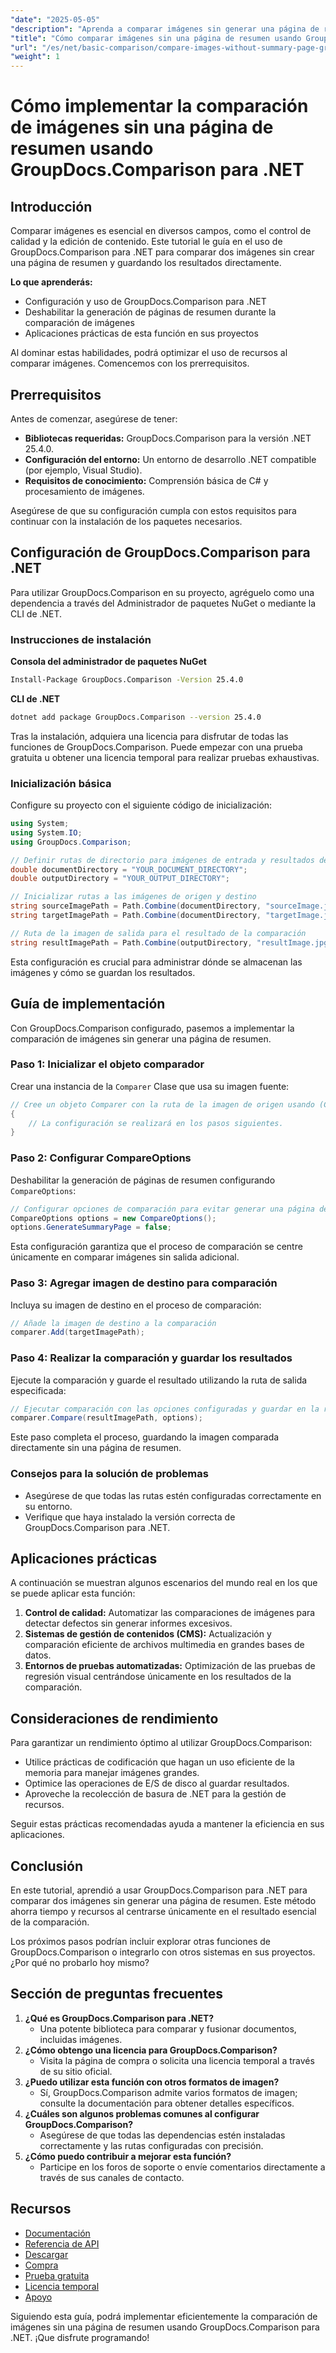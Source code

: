 ```yaml
---
"date": "2025-05-05"
"description": "Aprenda a comparar imágenes sin generar una página de resumen con GroupDocs.Comparison para .NET. Optimice su flujo de trabajo."
"title": "Cómo comparar imágenes sin una página de resumen usando GroupDocs.Comparison para .NET"
"url": "/es/net/basic-comparison/compare-images-without-summary-page-groupdocs-net/"
"weight": 1
---
```


# Cómo implementar la comparación de imágenes sin una página de resumen usando GroupDocs.Comparison para .NET

## Introducción

Comparar imágenes es esencial en diversos campos, como el control de calidad y la edición de contenido. Este tutorial le guía en el uso de GroupDocs.Comparison para .NET para comparar dos imágenes sin crear una página de resumen y guardando los resultados directamente.

**Lo que aprenderás:**
- Configuración y uso de GroupDocs.Comparison para .NET
- Deshabilitar la generación de páginas de resumen durante la comparación de imágenes
- Aplicaciones prácticas de esta función en sus proyectos

Al dominar estas habilidades, podrá optimizar el uso de recursos al comparar imágenes. Comencemos con los prerrequisitos.

## Prerrequisitos

Antes de comenzar, asegúrese de tener:
- **Bibliotecas requeridas:** GroupDocs.Comparison para la versión .NET 25.4.0.
- **Configuración del entorno:** Un entorno de desarrollo .NET compatible (por ejemplo, Visual Studio).
- **Requisitos de conocimiento:** Comprensión básica de C# y procesamiento de imágenes.

Asegúrese de que su configuración cumpla con estos requisitos para continuar con la instalación de los paquetes necesarios.

## Configuración de GroupDocs.Comparison para .NET

Para utilizar GroupDocs.Comparison en su proyecto, agréguelo como una dependencia a través del Administrador de paquetes NuGet o mediante la CLI de .NET.

### Instrucciones de instalación

**Consola del administrador de paquetes NuGet**
```bash
Install-Package GroupDocs.Comparison -Version 25.4.0
```

**CLI de .NET**
```bash
dotnet add package GroupDocs.Comparison --version 25.4.0
```

Tras la instalación, adquiera una licencia para disfrutar de todas las funciones de GroupDocs.Comparison. Puede empezar con una prueba gratuita u obtener una licencia temporal para realizar pruebas exhaustivas.

### Inicialización básica

Configure su proyecto con el siguiente código de inicialización:

```csharp
using System;
using System.IO;
using GroupDocs.Comparison;

// Definir rutas de directorio para imágenes de entrada y resultados de salida
double documentDirectory = "YOUR_DOCUMENT_DIRECTORY";
double outputDirectory = "YOUR_OUTPUT_DIRECTORY";

// Inicializar rutas a las imágenes de origen y destino
string sourceImagePath = Path.Combine(documentDirectory, "sourceImage.jpg");
string targetImagePath = Path.Combine(documentDirectory, "targetImage.jpg");

// Ruta de la imagen de salida para el resultado de la comparación
string resultImagePath = Path.Combine(outputDirectory, "resultImage.jpg");
```

Esta configuración es crucial para administrar dónde se almacenan las imágenes y cómo se guardan los resultados.

## Guía de implementación

Con GroupDocs.Comparison configurado, pasemos a implementar la comparación de imágenes sin generar una página de resumen.

### Paso 1: Inicializar el objeto comparador

Crear una instancia de la `Comparer` Clase que usa su imagen fuente:

```csharp
// Cree un objeto Comparer con la ruta de la imagen de origen usando (Comparer comparer = new Comparer(sourceImagePath))
{
    // La configuración se realizará en los pasos siguientes.
}
```

### Paso 2: Configurar CompareOptions

Deshabilitar la generación de páginas de resumen configurando `CompareOptions`:

```csharp
// Configurar opciones de comparación para evitar generar una página de resumen
CompareOptions options = new CompareOptions();
options.GenerateSummaryPage = false;
```

Esta configuración garantiza que el proceso de comparación se centre únicamente en comparar imágenes sin salida adicional.

### Paso 3: Agregar imagen de destino para comparación

Incluya su imagen de destino en el proceso de comparación:

```csharp
// Añade la imagen de destino a la comparación
comparer.Add(targetImagePath);
```

### Paso 4: Realizar la comparación y guardar los resultados

Ejecute la comparación y guarde el resultado utilizando la ruta de salida especificada:

```csharp
// Ejecutar comparación con las opciones configuradas y guardar en la ruta de resultados
comparer.Compare(resultImagePath, options);
```

Este paso completa el proceso, guardando la imagen comparada directamente sin una página de resumen.

### Consejos para la solución de problemas

- Asegúrese de que todas las rutas estén configuradas correctamente en su entorno.
- Verifique que haya instalado la versión correcta de GroupDocs.Comparison para .NET.

## Aplicaciones prácticas

A continuación se muestran algunos escenarios del mundo real en los que se puede aplicar esta función:
1. **Control de calidad:** Automatizar las comparaciones de imágenes para detectar defectos sin generar informes excesivos.
2. **Sistemas de gestión de contenidos (CMS):** Actualización y comparación eficiente de archivos multimedia en grandes bases de datos.
3. **Entornos de pruebas automatizadas:** Optimización de las pruebas de regresión visual centrándose únicamente en los resultados de la comparación.

## Consideraciones de rendimiento

Para garantizar un rendimiento óptimo al utilizar GroupDocs.Comparison:
- Utilice prácticas de codificación que hagan un uso eficiente de la memoria para manejar imágenes grandes.
- Optimice las operaciones de E/S de disco al guardar resultados.
- Aproveche la recolección de basura de .NET para la gestión de recursos.

Seguir estas prácticas recomendadas ayuda a mantener la eficiencia en sus aplicaciones.

## Conclusión

En este tutorial, aprendió a usar GroupDocs.Comparison para .NET para comparar dos imágenes sin generar una página de resumen. Este método ahorra tiempo y recursos al centrarse únicamente en el resultado esencial de la comparación.

Los próximos pasos podrían incluir explorar otras funciones de GroupDocs.Comparison o integrarlo con otros sistemas en sus proyectos. ¿Por qué no probarlo hoy mismo?

## Sección de preguntas frecuentes

1. **¿Qué es GroupDocs.Comparison para .NET?**
   - Una potente biblioteca para comparar y fusionar documentos, incluidas imágenes.
2. **¿Cómo obtengo una licencia para GroupDocs.Comparison?**
   - Visita la página de compra o solicita una licencia temporal a través de su sitio oficial.
3. **¿Puedo utilizar esta función con otros formatos de imagen?**
   - Sí, GroupDocs.Comparison admite varios formatos de imagen; consulte la documentación para obtener detalles específicos.
4. **¿Cuáles son algunos problemas comunes al configurar GroupDocs.Comparison?**
   - Asegúrese de que todas las dependencias estén instaladas correctamente y las rutas configuradas con precisión.
5. **¿Cómo puedo contribuir a mejorar esta función?**
   - Participe en los foros de soporte o envíe comentarios directamente a través de sus canales de contacto.

## Recursos

- [Documentación](https://docs.groupdocs.com/comparison/net/)
- [Referencia de API](https://reference.groupdocs.com/comparison/net/)
- [Descargar](https://releases.groupdocs.com/comparison/net/)
- [Compra](https://purchase.groupdocs.com/buy)
- [Prueba gratuita](https://releases.groupdocs.com/comparison/net/)
- [Licencia temporal](https://purchase.groupdocs.com/temporary-license/)
- [Apoyo](https://forum.groupdocs.com/c/comparison/)

Siguiendo esta guía, podrá implementar eficientemente la comparación de imágenes sin una página de resumen usando GroupDocs.Comparison para .NET. ¡Que disfrute programando!